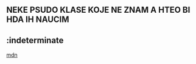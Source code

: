 ## NEKE PSUDO KLASE KOJE NE ZNAM A HTEO BI HDA IH NAUCIM

## :indeterminate

[mdn](https://developer.mozilla.org/en-US/docs/Web/CSS/:indeterminate)